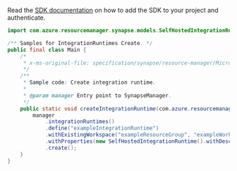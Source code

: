 Read the [SDK documentation](https://github.com/Azure/azure-sdk-for-java/blob/azure-resourcemanager-synapse_1.0.0-beta.5/sdk/synapse/azure-resourcemanager-synapse/README.md) on how to add the SDK to your project and authenticate.

```java
import com.azure.resourcemanager.synapse.models.SelfHostedIntegrationRuntime;

/** Samples for IntegrationRuntimes Create. */
public final class Main {
    /*
     * x-ms-original-file: specification/synapse/resource-manager/Microsoft.Synapse/preview/2021-06-01-preview/examples/IntegrationRuntimes_Create.json
     */
    /**
     * Sample code: Create integration runtime.
     *
     * @param manager Entry point to SynapseManager.
     */
    public static void createIntegrationRuntime(com.azure.resourcemanager.synapse.SynapseManager manager) {
        manager
            .integrationRuntimes()
            .define("exampleIntegrationRuntime")
            .withExistingWorkspace("exampleResourceGroup", "exampleWorkspace")
            .withProperties(new SelfHostedIntegrationRuntime().withDescription("A selfhosted integration runtime"))
            .create();
    }
}
```
